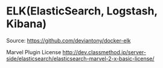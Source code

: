 # ELK(ElasticSearch, Logstash, Kibana)

Source:
https://github.com/deviantony/docker-elk

Marvel Plugin License
http://dev.classmethod.jp/server-side/elasticsearch/elasticsearch-marvel-2-x-basic-license/
